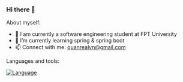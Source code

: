 ### Hi there 👋

<!--
**quanSadie/quanSadie** is a ✨ _special_ ✨ repository because its `README.md` (this file) appears on your GitHub profile.

Here are some ideas to get you started:

- 🔭 I’m currently working on ...
- 🌱 I’m currently learning ...
- 👯 I’m looking to collaborate on ...
- 🤔 I’m looking for help with ...
- 💬 Ask me about ...
- 📫 How to reach me: ...
- 😄 Pronouns: ...
- ⚡ Fun fact: ...
-->
About myself: 
-  🔭 I am currently a software engineering student at FPT University 
-  🌱 I’m currently learning spring & spring boot
-  📫 Connect with me: quanrealvn@gmail.com

Languages and tools:




[![Language](https://skills.thijs.gg/icons?i=js,html,css,java,postgres,bootstrap,c,eclipse,spring)](https://skills.thijs.gg)

